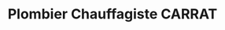 ---
title: "Plombier Chauffagiste CARRAT"
url: /saint-pierre-des-corps/plombier-chauffagiste-carrat/
shop: Badezimmer
---